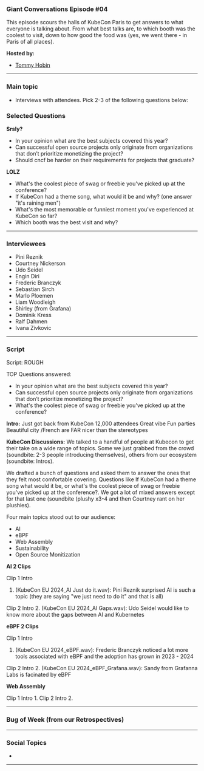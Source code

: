 
### Giant Conversations Episode #04

This episode scours the halls of KubeCon Paris to get answers to what everyone is talking about. From what best talks are, to which booth was the coolest to visit, down to how good the food was (yes, we went there - in Paris of all places).

**Hosted by:** 

* [Tommy Hobin](https://twitter.com/tommyhobin)


------------------------------------------------------------------------------------------------------------------------------
### Main topic

* Interviews with attendees. Pick 2-3 of the following questions below:

### Selected Questions

**Srsly?**
- In your opinion what are the best subjects covered this year?
- Can successful open source projects only originate from organizations that don’t prioritize monetizing the project?
- Should cncf be harder on their requirements for projects that graduate?

**LOLZ**
- What's the coolest piece of swag or freebie you've picked up at the conference?
- If KubeCon had a theme song, what would it be and why? (one answer "it's raining men")
- What's the most memorable or funniest moment you've experienced at KubeCon so far?
- Which booth was the best visit and why?

------------------------------------------------------------------------------------------------------------------------------

### Interviewees

* Pini Reznik
* Courtney Nickerson
* Udo Seidel
* Engin Diri
* Frederic Branczyk
* Sebastian Sirch
* Marlo Ploemen
* Liam Woodleigh
* Shirley (from Grafana)
* Dominik Kress
* Ralf Dahmen
* Ivana Zivkovic

------------------------------------------------------------------------------------------------------------------------------

### Script

Script: ROUGH

TOP Questions answered:
- In your opinion what are the best subjects covered this year?
- Can successful open source projects only originate from organizations that don’t prioritize monetizing the project?
- What's the coolest piece of swag or freebie you've picked up at the conference?


**Intro:**
Just got back from KubeCon
12,000 attendees 
Great vibe
Fun parties
Beautiful city /French are FAR nicer than the stereotypes 

**KubeCon Discussions:**
We talked to a handful of people at Kubecon to get their take on a wide range of topics. Some we just grabbed from the crowd (soundbite: 2-3 people introducing themselves), others from our ecosystem (soundbite: Intros).

We drafted a bunch of questions and asked them to answer the ones that they felt most comfortable covering. Questions like If KubeCon had a theme song what would it be, or what's the coolest piece of swag or freebie you've picked up at the conference?. We got a lot of mixed answers except for that last one (soundbite (plushy x3-4 and then Courtney rant on her plushies).

Four main topics stood out to our audience:
- AI
- eBPF
- Web Assembly
- Sustainability
- Open Source Monitization

**AI 2 Clips**

Clip 1 Intro
1. (KubeCon EU 2024_AI Just do it.wav): Pini Reznik surprised AI is such a topic (they are saying "we just need to do it" and that is all)

Clip 2 Intro
2.  (KubeCon EU 2024_AI Gaps.wav): Udo Seidel would like to know more about the gaps between AI and Kubernetes

**eBPF 2 Clips**

Clip 1 Intro
1. (KubeCon EU 2024_eBPF.wav): Frederic Branczyk noticed a lot more tools associated with eBPF and the adoption has grown in 2023 - 2024

Clip 2 Intro
2. (KubeCon EU 2024_eBPF_Grafana.wav): Sandy from Grafanna Labs is facinated by eBPF

**Web Assembly**

Clip 1 Intro
1. 
Clip 2 Intro
2. 

------------------------------------------------------------------------------------------------------------------------------


### Bug of Week (from our Retrospectives)


------------------------------------------------------------------------------------------------------------------------------

### Social Topics

* 

------------------------------------------------------------------------------------------------------------------------------

